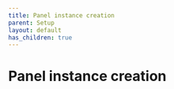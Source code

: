 ```yaml
---
title: Panel instance creation
parent: Setup
layout: default
has_children: true
---
```


# Panel instance creation